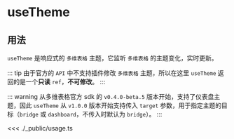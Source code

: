 # useTheme

## 用法

`useTheme` 是响应式的 `多维表格` 主题，它监听 `多维表格` 的主题变化，实时更新。

::: tip
由于官方的 `API` 中不支持插件修改 `多维表格` 主题，所以在这里 `useTheme` 返回的是一个**只读** `ref`，**不可修改**。
:::

::: warning
从多维表格官方 sdk 的 `v0.4.0-beta.5` 版本开始，支持了仪表盘主题，因此 `useTheme` 从 `v1.0.0` 版本开始支持传入 `target` 参数，用于指定主题的目标（`bridge` 或 `dashboard`，不传入时默认为 `bridge`）。
:::

<<< ./_public/usage.ts
